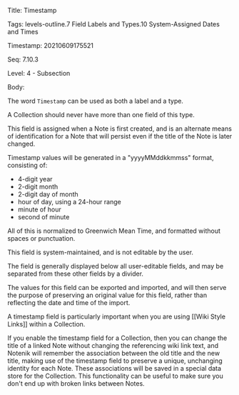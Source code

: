 Title:  Timestamp

Tags:   levels-outline.7 Field Labels and Types.10 System-Assigned Dates and Times

Timestamp: 20210609175521

Seq:    7.10.3

Level:  4 - Subsection

Body: 

The word `Timestamp` can be used as both a label and a type. 

A Collection should never have more than one field of this type. 

This field is assigned when a Note is first created, and is an alternate means of identification for a Note that will persist even if the title of the Note is later changed. 

Timestamp values will be generated in a "yyyyMMddkkmmss" format, consisting of:

* 4-digit year
* 2-digit month
* 2-digit day of month
* hour of day, using a 24-hour range
* minute of hour
* second of minute

All of this is normalized to Greenwich Mean Time, and formatted without spaces or punctuation. 

This field is system-maintained, and is not editable by the user. 

The field is generally displayed below all user-editable fields, and may be separated from these other fields by a divider. 

The values for this field can be exported and imported, and will then serve the purpose of preserving an original value for this field, rather than reflecting the date and time of the import.

A timestamp field is particularly important when you are using [[Wiki Style Links]] within a Collection. 

If you enable the timestamp field for a Collection, then you can change the title of a linked Note without changing the referencing wiki link text, and Notenik will remember the association between the old title and the new title, making use of the timestamp field to preserve a unique, unchanging identity for each Note. These associations will be saved in a special data store for the Collection. This functionality can be useful to make sure you don't end up with broken links between Notes.
